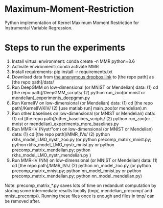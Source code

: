 # Maximum-Moment-Restriction
Python implementation of Kernel Maximum Moment Restriction for Instrumental Variable Regression.

# Steps to run the experiments
1. Install virtual environment: conda create -n MMR python=3.6
2. Activate environment: conda activate MMR
3. Install requirements: pip install -r requirements.txt
4. Download data from [the anonymous dropbox link](https://www.dropbox.com/sh/qxyh1ixpaceywf7/AAAk04Ls2VMDn0dqhn-4CSm-a?dl=0) to [the repo path] as [the repo path]/data/
5. Run DeepGMM on low-dimensional (or MNIST or Mendelian) data: (1) cd [the repo path]/DeepGMM_scripts/ (2) python run_zoo(or mnist or mendelian)_experiments_deepgmm.py 
6. Run KernelIV on low-dimensional (or Mendelian) data: (1) cd [the repo path]/KernelIV/KIV/ (2) [use matlab run] main_zoo(or mendelian).m
7. Run other baselines on low-dimensional (or MNIST or Mendelian) data: (1) cd [the repo path]/other_baselines_scripts/ (2) python run_zoo(or mnist or mendelian)_experiments_more_baselines.py
8. Run MMR-IV (Nystr\"om) on low-dimensional (or MNIST or Mendelian) data: (1) cd [the repo path]/MMR_IVs/ (2) python rkhs_model_LMO_nystr_zoo.py (or python precomp_matrix_mnist.py; python rkhs_model_LMO_nystr_mnist.py or python precomp_matrix_mendelian.py; python rkhs_model_LMO_nystr_mendelian.py )
9. Run MMR-IV (NN) on low-dimensional (or MNIST or Mendelian) data: (1) cd [the repo path]/MMR_IVs/ (2) python nn_model_zoo.py (or python precomp_matrix_mnist.py; python nn_model_mnist.py or python precomp_matrix_mendelian.py; python nn_model_mendelian.py)

Note: precomp_matrix_*.py saves lots of time on redandunt computation by storing some intermediate results locally (tmp/, mendelian_precomp/ and mnist_precomp/). Running these files once is enough and files in tmp/ can be removed after.
